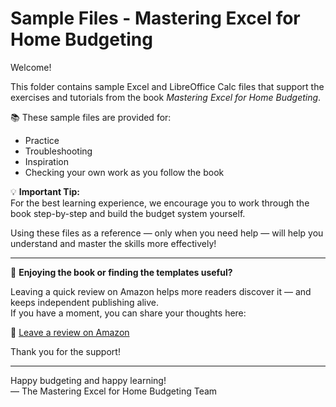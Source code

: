 # Sample Files - Mastering Excel for Home Budgeting

Welcome!

This folder contains sample Excel and LibreOffice Calc files that support the exercises and tutorials from the book *Mastering Excel for Home Budgeting*.

📚 These sample files are provided for:
- Practice
- Troubleshooting
- Inspiration
- Checking your own work as you follow the book

💡 **Important Tip:**  
For the best learning experience, we encourage you to work through the book step-by-step and build the budget system yourself.

Using these files as a reference — only when you need help — will help you understand and master the skills more effectively!

---

💬 **Enjoying the book or finding the templates useful?**

Leaving a quick review on Amazon helps more readers discover it — and keeps independent publishing alive.  
If you have a moment, you can share your thoughts here:

🌟 [Leave a review on Amazon](https://www.amazon.com.au/review/create-review?&asin=B0FF377S6T)

Thank you for the support!

---

Happy budgeting and happy learning!  
— The Mastering Excel for Home Budgeting Team
